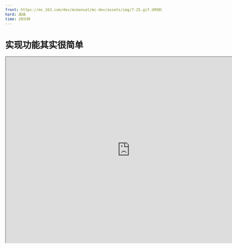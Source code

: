 ```yaml
---
front: https://mc.163.com/dev/mcmanual/mc-dev/assets/img/7-25.gif.d998b7c3.png
hard: 高级
time: 20分钟
---
```

# 实现功能其实很简单

<iframe src="https://cc.163.com/act/m/daily/iframeplayer/?id=62458611b8a81f8fa083c0d3" width="800" height="600" allow="fullscreen"/>

现在的玩法大部分都是由命令方块制作的，如果有另一种非常高效且简单的方法协同创作，相辅相成，那么玩法地图的开发将会更加轻松。而我的世界开发工作台的预设编辑器和逻辑编辑器正是这样的存在。

![7-1](./image/7-1.png)

*预设编辑器页面*

在关卡编辑器中，除了配置还有两外两个窗口：预设库和舞台。预设库顾名思义就是储存预设的仓库，所有创建的预设都将在这里看到，如果将预设应用到地图中，就可以在舞台窗口中看到，舞台是展示存在于地图场景中的所有预设的窗口

![7-2](./image/7-2.png)

## 创建预设

点击上方创建预设，可以看到一共有：空预设、实体预设、特效预设、玩家预设、方块预设、界面预设6种。这六种分别对应不同的功能，用法和用处也都不一样。

![7-3](./image/7-3.png)

### 空预设

空预设内什么也没有，我们需要自己为其添加内容； **先打开地图编辑器，右键素材选择导入为预设素材** ，这样才可以在预设编辑器中看到该素材。

![7-25.gif](./image/7-25.gif.png)

新建一个空预设，点击预设编辑器上方“添加素材”按钮将导入的素材添加到这个预设里，就可以看到了。

![7-4](./image/7-4.png)

空预设的属性只有名称、是否预览、预加载和常加载（将鼠标放在选项上可以看到详细解释）。

### 实体预设

实体预设的属性有很多，因为这个预设代表一个实体，在属性窗口中可以选择与某个 **实体关联** ，然后对这个预设的实体进行相关的属性设置。

![7-5](./image/7-5.png)

### 特效预设

这个预设需要配合粒子特效或序列帧特效，使用特效编辑器制作后再与该预设关联即可。

### 玩家预设

玩家预设可以对游戏玩家进行调整，如：饥饿值、死亡不掉落、是否可跳跃等属性； **玩家预设仅可创建一个。**

### 方块预设

与特效、生物预设类似，不过是与方块做关联，可以选择原版或自定义的方块。

### 界面预设

需要配合界面编辑器使用，在玩家的客户端显示UI界面，如：按钮、进度条等。

## 添加零件和子预设

在预设中是可以再添加另一个预设的，也就是嵌套。比如我们将创建的空预设中添加一个建筑素材，再往这个预设里添加方块预设，会是什么样的？

![7-6](./image/7-6.png)

点击添加预设或是直接在资源管理中拖进层级窗口中，方块预设被添加到了空预设的子预设文件夹中。

除了预设之间嵌套，我们还可以添加一个非常重要的东西：零件。

零件能实现各种各样天马行空的想法，不过需要通过编写代码填充零件的功能。普通的零件不适合不会编程的萌新开发者；他们需要的是一个可视化编程工具：逻辑编辑器来配合零件。

![7-7](./image/7-7.png)

创建一个蓝图零件，双击资源管理窗口中的.bp文件跳转至逻辑编辑器。

![7-8](./image/7-8.png)

接下来我们在逻辑编辑器中编写的功能就会被赋予到零件上，而装载了零件的预设也就有了这些功能，一环套一环，不断的堆砌零件和预设，这样就形成了庞大的开发资源！是不是对玩法地图的开发又多了一些兴趣呢？

回到逻辑编辑器，这里已经提前放置了一些可能会用到的事件：客户端时间和服务端事件，不同的功能需要分别作用在这两个之中，所以需要作出区分。

右键网格界面可以创建一个蓝图节点，再将蓝图节点用线连接，就可以实现逻辑功能，比如：

![7-9](./image/7-9.png)

创建一个设置世界雾效范围的接口节点，可以看到这个节点需要3个参数（存档ID、雾效起点和雾效范围），存档ID用另一个节点来获取，雾效起点和雾效终点由我们自己输入数值，然后从客户端初始化时间节点开始逐个连线，就完成了。

**玩家进入世界的时候，客户端会进行初始化，此时零件检测到该事件并获取存档的ID然后设置雾效。**

在逻辑编辑器中有很多可用的接口，如果眼花缭乱看不过来可以查询接口文档，然后利用搜索功能查找添加。

MODAPI接口文档网址：<a href="../../../../mcdocs/1-ModAPI/接口/通用/索引.html" rel="noopenner">点击链接打开网页</a>。

完成后，我们将该逻辑保存，回到预设编辑器，将蓝图零件添加到预设中：

![7-10](./image/7-10.png)

再切换至关卡编辑器，将预设添加到舞台（地图）中，点击开发测试，进入到游戏中测试效果。

![7-11](./image/7-11.png)

<img src="./image/7-12.gif" alt="7-12" style="zoom:115%;" />

若是想更深入地学习和了解预设编辑器、逻辑编辑器，可以在开发者官网的开发指南中找到很多相关教程：<a href="../../../../mcguide/20-玩法开发/12-可视化编程/00-第一个蓝图Mod/00-教程视频.html" rel="noopenner">第一个蓝图Mod教程</a>。

## 使用预设和蓝图添加功能

了解了预设编辑器和逻辑编辑器后，我们继续为地图添加更多功能。

新建玩家预设，取消玩家的自动恢复血量和开启玩家死亡不掉落，这样可以解决不同的游戏难度而导致的血量恢复速度不一致的问题；

新建的玩家预设会自动添加到关卡编辑器的舞台中，玩家预设有且只有一个。

![7-13.gif](./image/7-13.gif.png)

分别创建3个实体预设并与大厅的三个NPC关联，为每个实体预设添加一个特效预设并放在NPC的头上做引导标识。

![7-14](./image/7-14.png)

将实体预设拖到关卡编辑器中，粒子和实体就一起出现在了地图中，而且实体会一直根据预设中的样子（粒子处于实体头顶）保留。

**需要注意的是：在预设编辑器中修改某个预设的属性，这个预设在关卡编辑器中也会同步更新；但是如果在关卡编辑器的舞台中单个修改某个预设，那这个预设将不会再被统一修改。**

![7-15](./image/7-15.png)

在右上角切换操作方式，可以对预设进行拖动、旋转和缩放；若是像细致的调整，则可以在属性窗口微调数值。

![7-16](./image/7-16.png)

接下来创建一个空预设用来装载一些基础的功能：当玩家死亡后清空该玩家的背包物品。

我们使用命令方块实现了此功能，不过是当玩家回到大厅时再清空；我们可以利用逻辑编辑器替换为更好的方式。

![7-17](./image/7-17.png)

右键创建一个监听玩家复活时触发的事件后调用“使用游戏内指令”接口。

- 事件：监听某个事件，当事件发生时脚本会做出响应并带回一些参数，如触发事件的玩家ID。
- 接口：执行某个功能，大部分接口都需要参数才可以执行，如玩家ID或是存档ID。


监听玩家复活事件可以带回该玩家的ID，调用接口并对这个ID执行就可以了。

![7-19](./image/7-19.png)

接口的所需参数和输出的参数在选中某个节点后都会在属性窗口中显示；若是不了解接口如何使用，鼠标放在节点上会显示该接口的具体信息和链接。

简单创建3个节点并连接就实现了此功能，进入游戏中测试一下：

<img src="./image/7-18.gif" alt="7-18" style="zoom:115%;" />

## 生成道具物品

在游戏场景内随机生成一些物品道具，玩家捡到会有不同的效果。利用预设和蓝图零件实现这个功能并不难，而且还有很多可控的条件。

创建空预设和蓝图零件，进入逻辑编辑器编写零件的功能逻辑。首先先来创建一个自定义接口，在里面编写生成物品实体的逻辑（在地图中生成物品）。

![7-20](./image/7-20.png)

**自定义接口：** 编写自定义接口会在新的窗口编写逻辑，会有1个输入和输出，逻辑将在输入后开始运行并在输出处结束，编写好自定义接口后可以在主窗口的逻辑功能中反复调用。*自定义接口像是工厂，你可以随意调整工厂的工作方式（编写逻辑），也可以随时让工厂开始运作（调用自定义接口）*

然后在主逻辑中创建1个可反复触发自定义接口的定时器，每隔一段时间就执行一次，即生成1次物品。

![7-21](./image/7-21.png)

简单的创建几个节点并将其连接起来就完成了一个简单的功能，切换到关卡编辑器中点击运行测试一下。

<img src="./image/7-22.gif" alt="7-22" style="zoom:115%;" />

物品已经可以成功生成，继续添加节点编写玩家捡到并给予药水效果的逻辑。

![7-23](./image/7-23.png)

当节点较多的情况下，各种线路可能会比较杂乱，不利于理解；图中实现逻辑的方法只是其中一种，可能有更好的方法等待实现。

大致的流程是这样的：监听玩家捡起物品 -> 利用变量保存事件带回来的参数（玩家ID、物品实体ID） -> 将玩家捡起的物品名进行比较，若是曲奇则取消玩家的捡起动作并销毁该物品 -> 给予玩家药水效果

![7-24](./image/7-24.gif)

像是 生成物品的坐标、生成的物品、玩家捡起的物品判断、给予玩家药水效果 这些功能都是可以继续添加逻辑使其更加丰富的，比如将生成物品设为多个或是将生成的坐标随机分布；逻辑编辑器都是可以做到的，不过这就需要各位开发者熟能生巧，好好利用了。

**课后作业：** 利用预设编辑器和逻辑编辑器实现如下任意功能：

- 在地图中固定坐标或随机坐标生成随机物品（利用内置Python接口-随机节点）
- 当玩家死亡时，给予击杀者物品或是添加状态效果（利用监听玩家死亡事件节点）
- 改变玩家选择职业的方式，由走到NPC附近改为点击NPC（利用监听玩家攻击实体事件节点）
- 任意发挥，实现玩法功能逻辑











